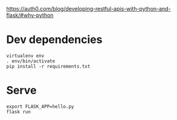 https://auth0.com/blog/developing-restful-apis-with-python-and-flask/#why-python

# Dev dependencies

```
virtualenv env
. env/bin/activate
pip install -r requirements.txt
```

# Serve

```
export FLASK_APP=hello.py
flask run
```
